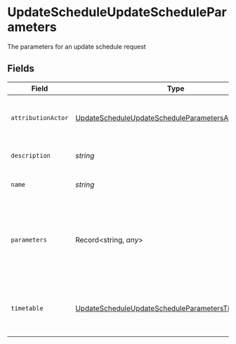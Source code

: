 # UpdateScheduleUpdateScheduleParameters

The parameters for an update schedule request


## Fields

| Field                                                                                                                                       | Type                                                                                                                                        | Required                                                                                                                                    | Description                                                                                                                                 | Example                                                                                                                                     |
| ------------------------------------------------------------------------------------------------------------------------------------------- | ------------------------------------------------------------------------------------------------------------------------------------------- | ------------------------------------------------------------------------------------------------------------------------------------------- | ------------------------------------------------------------------------------------------------------------------------------------------- | ------------------------------------------------------------------------------------------------------------------------------------------- |
| `attributionActor`                                                                                                                          | [UpdateScheduleUpdateScheduleParametersAttributionActor](../../models/operations/updatescheduleupdatescheduleparametersattributionactor.md) | :heavy_minus_sign:                                                                                                                          | The attribution-actor of the scheduled pipeline.                                                                                            | current                                                                                                                                     |
| `description`                                                                                                                               | *string*                                                                                                                                    | :heavy_minus_sign:                                                                                                                          | Description of the schedule.                                                                                                                |                                                                                                                                             |
| `name`                                                                                                                                      | *string*                                                                                                                                    | :heavy_minus_sign:                                                                                                                          | Name of the schedule.                                                                                                                       |                                                                                                                                             |
| `parameters`                                                                                                                                | Record<string, *any*>                                                                                                                       | :heavy_minus_sign:                                                                                                                          | Pipeline parameters represented as key-value pairs. Must contain branch or tag.                                                             | [object Object]                                                                                                                             |
| `timetable`                                                                                                                                 | [UpdateScheduleUpdateScheduleParametersTimetable](../../models/operations/updatescheduleupdatescheduleparameterstimetable.md)               | :heavy_minus_sign:                                                                                                                          | Timetable that specifies when a schedule triggers.                                                                                          |                                                                                                                                             |